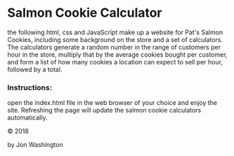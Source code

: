 # Salmon Cookie Calculator
the following html, css and JavaScript make up a website for Pat's Salmon Cookies, including some background on the store and a set of calculators. The calculators generate a random number in the range of customers per hour in the store, multiply that by the average cookies bought per customer, and form a list of how many cookies a location can expect to sell per hour, followed by a total.

### Instructions:
open the index.html file in the web browser of your choice and enjoy the site. Refreshing the page will update the salmon cookie calculators automatically.

&copy; 2018

by Jon Washington
